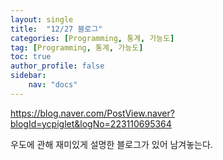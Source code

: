 ```yaml
---
layout: single
title:  "12/27 블로그"
categories: [Programming, 통계, 가능도]
tag: [Programming, 통계, 가능도]
toc: true
author_profile: false
sidebar:
    nav: "docs"
---
```


https://blog.naver.com/PostView.naver?blogId=ycpiglet&logNo=223110695364

우도에 관해 재미있게 설명한 블로그가 있어 남겨놓는다.
